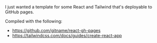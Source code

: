 I just wanted a template for some React and Tailwind that's deployable to GitHub pages.

Compiled with the following:
- https://github.com/gitname/react-gh-pages
- https://tailwindcss.com/docs/guides/create-react-app